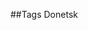 <!-- This is the markdown file that is generated by VSAgile for the newly created task. Please do not change the file names and corresponding config file. -->

##Tags Donetsk
